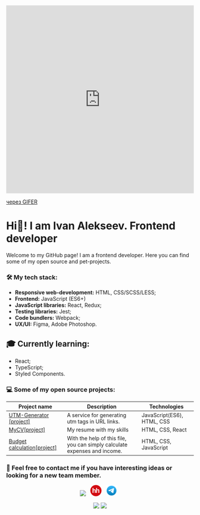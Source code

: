 <p align="center">
      <div style="padding-top:100.000%;position:relative;"><iframe src="https://gifer.com/embed/WSG" width="100%" height="100%" style='position:absolute;top:0;left:0;' frameBorder="0" allowFullScreen></iframe></div><p><a href="https://gifer.com">через GIFER</a></p>
</p>
<p align="center">
      <h1>Hi👋! I am Ivan Alekseev. Frontend developer</h1>
</p>

Welcome to my GitHub page! I am a frontend developer.
Here you can find some of my open source and pet-projects. 

### 🛠 My tech stack:

- **Responsive web-development:** HTML, CSS/SCSS/LESS;
- **Frontend:** JavaScript (ES6+)
- **JavaScript libraries:** React, Redux;
- **Testing libraries:** Jest;
- **Code bundlers:** Webpack;
- **UX/UI:** Figma, Adobe Photoshop.

## 🎓 Currently learning:
- React;
- TypeScript;
- Styled Components.

### 💻 Some of my open source projects:

| Project name        | Description          | Technologies  |
| --------------------- | ------------- | ---------------- |
|[UTM-Generator ](https://ivan-alekseev.github.io/UTM-Generator/)[[project]](https://github.com/Ivan-Alekseev/UTM-Generator)| A service for generating utm tags in URL links. | JavaScript(ES6), HTML, CSS |
| [MyCV](https://ivan-alekseev.github.io/MyCV/)[[project]](https://github.com/Ivan-Alekseev/UTM-Generator)| My resume with my skills  | HTML, CSS, React |
| [Budget calculation](https://ivan-alekseev.github.io/Budget---calculation/)[[project]](https://github.com/Ivan-Alekseev/Budget---calculation)| With the help of this file, you can simply calculate expenses and income. | HTML, CSS, JavaScript |

### 💌 Feel free to contact me if you have interesting ideas or looking for a new team member. 

<p align="center">
<a href="mailto:ivanalekseev220195@gmail.com"><img height="30" src="https://github.com/Renko-hens/renkoHens/blob/main/003-email.svg"></a>&nbsp;&nbsp;
<!--<a href="https://www.linkedin.com/in/"><img height="30" src="https://github.com/Renko-hens/renkoHens/blob/main/001-linkedin.svg"></a>&nbsp;&nbsp;-->
<!--<a href=""><img height="30" src="https://github.com/Renko-hens/renkoHens/blob/main/002-instagram.svg"></a>&nbsp;&nbsp;-->
<a href="https://spb.hh.ru/resume/c342aefeff0b4dc81d0039ed1f3662737a4f47"><img height="30" src="https://github.com/Ivan-Alekseev/Ivan-Alekseev/blob/main/headhunter.png"></a>&nbsp;&nbsp;
<a href="https://t.me/aleksv95"><img height="30" src="https://github.com/Ivan-Alekseev/Ivan-Alekseev/blob/main/telegram.svg"></a>&nbsp;&nbsp;
</p>
<p align="center">
<a href="https://www.codewars.com/users/Ivan%20Alekseev"><img height="30" src="https://www.codewars.com/users/Ivan%20Alekseev/badges/micro"></a>
<a href="https://leetcode.com/Ivan_Alekseev/"><img height="30" src="https://img.shields.io/badge/dynamic/json?style=for-the-badge&labelColor=black&color=%23ffa116&label=LeetCode&query=solvedOverTotal&url=https%3A%2F%2Fleetcode-badge.vercel.app%2Fapi%2Fusers%2FIvan_Alekseev"></a>
</p>
